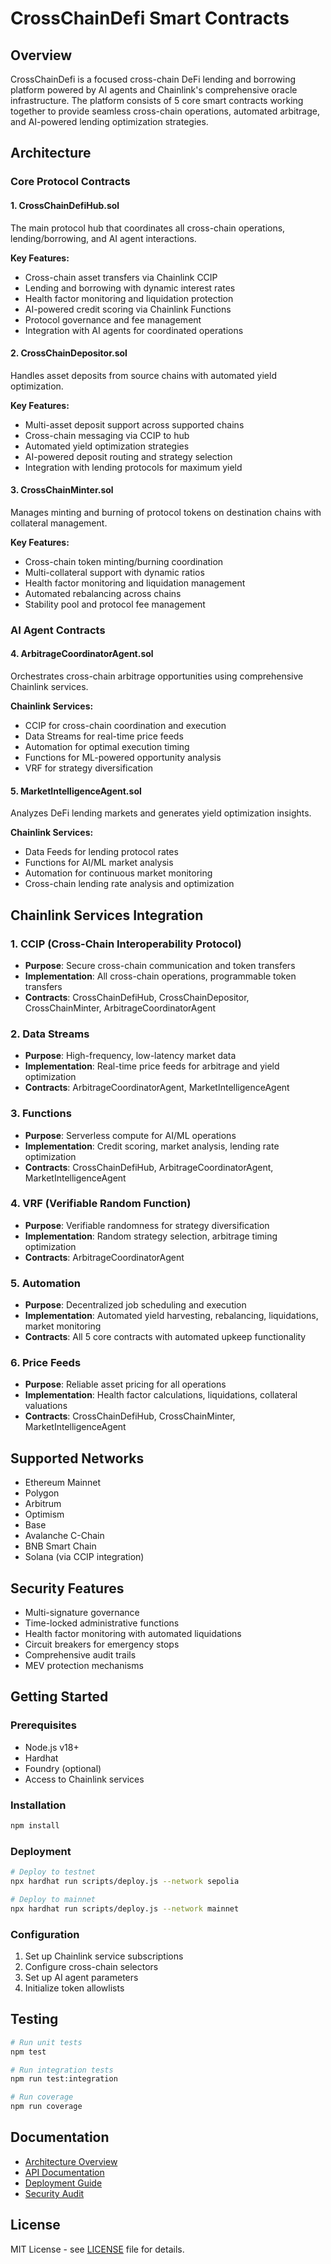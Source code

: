 # CrossChainDefi Smart Contracts

## Overview

CrossChainDefi is a focused cross-chain DeFi lending and borrowing platform powered by AI agents and Chainlink's comprehensive oracle infrastructure. The platform consists of 5 core smart contracts working together to provide seamless cross-chain operations, automated arbitrage, and AI-powered lending optimization strategies.

## Architecture

### Core Protocol Contracts

#### 1. CrossChainDefiHub.sol
The main protocol hub that coordinates all cross-chain operations, lending/borrowing, and AI agent interactions.

**Key Features:**
- Cross-chain asset transfers via Chainlink CCIP
- Lending and borrowing with dynamic interest rates
- Health factor monitoring and liquidation protection
- AI-powered credit scoring via Chainlink Functions
- Protocol governance and fee management
- Integration with AI agents for coordinated operations

#### 2. CrossChainDepositor.sol
Handles asset deposits from source chains with automated yield optimization.

**Key Features:**
- Multi-asset deposit support across supported chains
- Cross-chain messaging via CCIP to hub
- Automated yield optimization strategies
- AI-powered deposit routing and strategy selection
- Integration with lending protocols for maximum yield

#### 3. CrossChainMinter.sol
Manages minting and burning of protocol tokens on destination chains with collateral management.

**Key Features:**
- Cross-chain token minting/burning coordination
- Multi-collateral support with dynamic ratios
- Health factor monitoring and liquidation management
- Automated rebalancing across chains
- Stability pool and protocol fee management

### AI Agent Contracts

#### 4. ArbitrageCoordinatorAgent.sol
Orchestrates cross-chain arbitrage opportunities using comprehensive Chainlink services.

**Chainlink Services:**
- CCIP for cross-chain coordination and execution
- Data Streams for real-time price feeds
- Automation for optimal execution timing
- Functions for ML-powered opportunity analysis
- VRF for strategy diversification

#### 5. MarketIntelligenceAgent.sol
Analyzes DeFi lending markets and generates yield optimization insights.

**Chainlink Services:**
- Data Feeds for lending protocol rates
- Functions for AI/ML market analysis
- Automation for continuous market monitoring
- Cross-chain lending rate analysis and optimization

## Chainlink Services Integration

### 1. CCIP (Cross-Chain Interoperability Protocol)
- **Purpose**: Secure cross-chain communication and token transfers
- **Implementation**: All cross-chain operations, programmable token transfers
- **Contracts**: CrossChainDefiHub, CrossChainDepositor, CrossChainMinter, ArbitrageCoordinatorAgent

### 2. Data Streams
- **Purpose**: High-frequency, low-latency market data
- **Implementation**: Real-time price feeds for arbitrage and yield optimization
- **Contracts**: ArbitrageCoordinatorAgent, MarketIntelligenceAgent

### 3. Functions
- **Purpose**: Serverless compute for AI/ML operations
- **Implementation**: Credit scoring, market analysis, lending rate optimization
- **Contracts**: CrossChainDefiHub, ArbitrageCoordinatorAgent, MarketIntelligenceAgent

### 4. VRF (Verifiable Random Function)
- **Purpose**: Verifiable randomness for strategy diversification
- **Implementation**: Random strategy selection, arbitrage timing optimization
- **Contracts**: ArbitrageCoordinatorAgent

### 5. Automation
- **Purpose**: Decentralized job scheduling and execution
- **Implementation**: Automated yield harvesting, rebalancing, liquidations, market monitoring
- **Contracts**: All 5 core contracts with automated upkeep functionality

### 6. Price Feeds
- **Purpose**: Reliable asset pricing for all operations
- **Implementation**: Health factor calculations, liquidations, collateral valuations
- **Contracts**: CrossChainDefiHub, CrossChainMinter, MarketIntelligenceAgent

## Supported Networks

- Ethereum Mainnet
- Polygon
- Arbitrum
- Optimism
- Base
- Avalanche C-Chain
- BNB Smart Chain
- Solana (via CCIP integration)

## Security Features

- Multi-signature governance
- Time-locked administrative functions
- Health factor monitoring with automated liquidations
- Circuit breakers for emergency stops
- Comprehensive audit trails
- MEV protection mechanisms

## Getting Started

### Prerequisites
- Node.js v18+
- Hardhat
- Foundry (optional)
- Access to Chainlink services

### Installation
```bash
npm install
```

### Deployment
```bash
# Deploy to testnet
npx hardhat run scripts/deploy.js --network sepolia

# Deploy to mainnet
npx hardhat run scripts/deploy.js --network mainnet
```

### Configuration
1. Set up Chainlink service subscriptions
2. Configure cross-chain selectors
3. Set up AI agent parameters
4. Initialize token allowlists

## Testing

```bash
# Run unit tests
npm test

# Run integration tests
npm run test:integration

# Run coverage
npm run coverage
```

## Documentation

- [Architecture Overview](./docs/ARCHITECTURE.md)
- [API Documentation](./docs/API.md)
- [Deployment Guide](./docs/DEPLOYMENT.md)
- [Security Audit](./docs/SECURITY.md)

## License

MIT License - see [LICENSE](../LICENSE) file for details. 